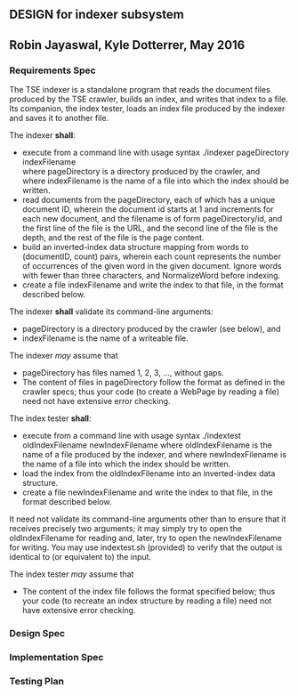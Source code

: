 ## DESIGN for indexer subsystem
## Robin Jayaswal, Kyle Dotterrer, May 2016

### **Requirements Spec**

The TSE indexer is a standalone program that reads the document files produced by the TSE crawler, builds an index, and writes that index to a file. Its companion, the index tester, loads an index file produced by the indexer and saves it to another file.

The indexer **shall**:

* execute from a command line with usage syntax ./indexer pageDirectory indexFilename \
where pageDirectory is a directory produced by the crawler, and \
where indexFilename is the name of a file into which the index should be written.
* read documents from the pageDirectory, each of which has a unique document ID,
wherein the document id starts at 1 and increments for each new document,
and the filename is of form pageDirectory/id,
and the first line of the file is the URL,
and the second line of the file is the depth,
and the rest of the file is the page content.
* build an inverted-index data structure mapping from words to (documentID, count) pairs, wherein each count represents the number of occurrences of the given word in the given document. Ignore words with fewer than three characters, and NormalizeWord before indexing.
* create a file indexFilename and write the index to that file, in the format described below.

The indexer **shall** validate its command-line arguments:

* pageDirectory is a directory produced by the crawler (see below), and
* indexFilename is the name of a writeable file.

The indexer *may* assume that

* pageDirectory has files named 1, 2, 3, …, without gaps.
* The content of files in pageDirectory follow the format as defined in the crawler specs; thus your code (to create a WebPage by reading a file) need not have extensive error checking.

The index tester **shall**:

* execute from a command line with usage syntax ./indextest oldIndexFilename newIndexFilename
where oldIndexFilename is the name of a file produced by the indexer, and
where newIndexFilename is the name of a file into which the index should be written.
* load the index from the oldIndexFilename into an inverted-index data structure.
* create a file newIndexFilename and write the index to that file, in the format described below.

It need not validate its command-line arguments other than to ensure that it receives precisely two arguments; it may simply try to open the oldIndexFilename for reading and, later, try to open the newIndexFilename for writing. You may use indextest.sh (provided) to verify that the output is identical to (or equivalent to) the input.

The index tester *may* assume that

* The content of the index file follows the format specified below; thus your code (to recreate an index structure by reading a file) need not have extensive error checking.

### **Design Spec**

### **Implementation Spec**

### **Testing Plan**